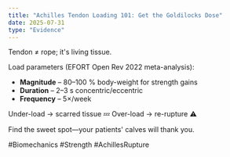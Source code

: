 ```yaml
---
title: "Achilles Tendon Loading 101: Get the Goldilocks Dose"
date: 2025-07-31
type: "Evidence"
---
```


Tendon ≠ rope; it's living tissue.

Load parameters (EFORT Open Rev 2022 meta-analysis):
- **Magnitude** – 80–100 % body-weight for strength gains
- **Duration** – 2–3 s concentric/eccentric
- **Frequency** – 5×/week

Under-load → scarred tissue 💤
Over-load → re-rupture ⚠️

Find the sweet spot—your patients' calves will thank you.

#Biomechanics #Strength #AchillesRupture